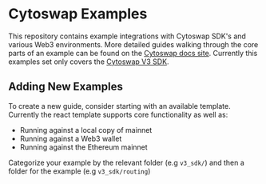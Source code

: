 # Cytoswap Examples

This repository contains example integrations with Cytoswap SDK's and various Web3 environments. More detailed guides walking through the core parts of an example can be found on the [Cytoswap docs site](https://docs.cytoswap.com/). Currently this examples set only covers the [Cytoswap V3 SDK](https://docs.cytoswap.org/sdk/v3/overview).

## Adding New Examples

To create a new guide, consider starting with an available template. Currently the react template supports core functionality as well as:

- Running against a local copy of mainnet
- Running against a Web3 wallet
- Running against the Ethereum mainnet

Categorize your example by the relevant folder (e.g `v3_sdk/`) and then a folder for the example (e.g `v3_sdk/routing`)

